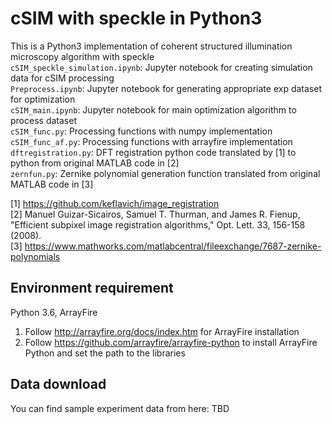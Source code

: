 # cSIM with speckle in Python3

This is a Python3 implementation of coherent structured illumination microscopy algorithm with speckle <br/>
```cSIM_speckle_simulation.ipynb```: Jupyter notebook for creating simulation data for cSIM processing <br/>
```Preprocess.ipynb```: Jupyter notebook for generating appropriate exp dataset for optimization <br/>
```cSIM_main.ipynb```: Jupyter notebook for main optimization algorithm to process dataset <br/>
```cSIM_func.py```: Processing functions with numpy implementation <br/>
```cSIM_func_af.py```: Processing functions with arrayfire implementation <br/>
```dftregistration.py```: DFT registration python code translated by [1] to python from original MATLAB code in [2] <br/>
```zernfun.py```: Zernike polynomial generation function translated from original MATLAB code in [3] <br/>


[1] https://github.com/keflavich/image_registration <br/>
[2] Manuel Guizar-Sicairos, Samuel T. Thurman, and James R. Fienup, "Efficient subpixel image registration algorithms," Opt. Lett. 33, 156-158 (2008). <br/>
[3] https://www.mathworks.com/matlabcentral/fileexchange/7687-zernike-polynomials

## Environment requirement
Python 3.6, ArrayFire <br/>

1. Follow http://arrayfire.org/docs/index.htm for ArrayFire installation
2. Follow https://github.com/arrayfire/arrayfire-python to install ArrayFire Python and set the path to the libraries

## Data download
You can find sample experiment data from here: TBD
